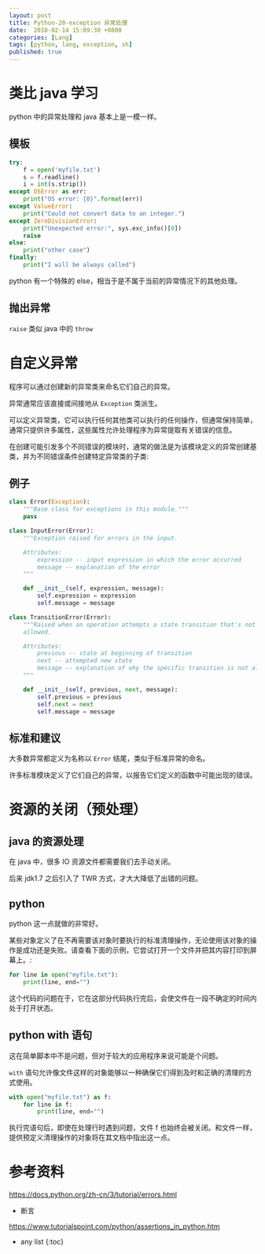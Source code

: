```yaml
---
layout: post
title: Python-20-exception 异常处理
date:  2018-02-14 15:09:30 +0800
categories: [Lang]
tags: [python, lang, exception, sh]
published: true
---
```


# 类比 java 学习

python 中的异常处理和 java 基本上是一模一样。

## 模板

```py
try:
    f = open('myfile.txt')
    s = f.readline()
    i = int(s.strip())
except OSError as err:
    print("OS error: {0}".format(err))
except ValueError:
    print("Could not convert data to an integer.")
except ZeroDivisionError:
    print("Unexpected error:", sys.exc_info()[0])
    raise
else:
    print("other case")
finally:
    print("I will be always called")
```

python 有一个特殊的 else，相当于是不属于当前的异常情况下的其他处理。

## 抛出异常

`raise` 类似 java 中的 `throw`

# 自定义异常

程序可以通过创建新的异常类来命名它们自己的异常。

异常通常应该直接或间接地从 `Exception` 类派生。

可以定义异常类，它可以执行任何其他类可以执行的任何操作，但通常保持简单，通常只提供许多属性，这些属性允许处理程序为异常提取有关错误的信息。

在创建可能引发多个不同错误的模块时，通常的做法是为该模块定义的异常创建基类，并为不同错误条件创建特定异常类的子类:

## 例子

```py
class Error(Exception):
    """Base class for exceptions in this module."""
    pass

class InputError(Error):
    """Exception raised for errors in the input.

    Attributes:
        expression -- input expression in which the error occurred
        message -- explanation of the error
    """

    def __init__(self, expression, message):
        self.expression = expression
        self.message = message

class TransitionError(Error):
    """Raised when an operation attempts a state transition that's not
    allowed.

    Attributes:
        previous -- state at beginning of transition
        next -- attempted new state
        message -- explanation of why the specific transition is not allowed
    """

    def __init__(self, previous, next, message):
        self.previous = previous
        self.next = next
        self.message = message
```

## 标准和建议

大多数异常都定义为名称以 `Error` 结尾，类似于标准异常的命名。

许多标准模块定义了它们自己的异常，以报告它们定义的函数中可能出现的错误。

# 资源的关闭（预处理）

## java 的资源处理

在 java 中，很多 IO 资源文件都需要我们去手动关闭。

后来 jdk1.7 之后引入了 TWR 方式，才大大降低了出错的问题。

## python 

python 这一点就做的非常好。

某些对象定义了在不再需要该对象时要执行的标准清理操作，无论使用该对象的操作是成功还是失败。请查看下面的示例，它尝试打开一个文件并把其内容打印到屏幕上。:

```py
for line in open("myfile.txt"):
    print(line, end="")
```

这个代码的问题在于，它在这部分代码执行完后，会使文件在一段不确定的时间内处于打开状态。

## python with 语句

这在简单脚本中不是问题，但对于较大的应用程序来说可能是个问题。 

`with` 语句允许像文件这样的对象能够以一种确保它们得到及时和正确的清理的方式使用。

```py
with open("myfile.txt") as f:
    for line in f:
        print(line, end="")
```

执行完语句后，即使在处理行时遇到问题，文件 f 也始终会被关闭。和文件一样，提供预定义清理操作的对象将在其文档中指出这一点。

# 参考资料

https://docs.python.org/zh-cn/3/tutorial/errors.html

- 断言

https://www.tutorialspoint.com/python/assertions_in_python.htm

* any list
{:toc}